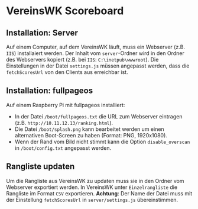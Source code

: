 # VereinsWK Scoreboard

## Installation: Server

Auf einem Computer, auf dem VereinsWK läuft, muss ein Webserver (z.B. `IIS`) installaiert werden.
Der Inhalt vom `server`-Ordner wird in den Ordner des Webservers kopiert (z.B. bei `IIS`: `C:\inetpub\wwwroot`).
Die Einstellungen in der Datei `settings.js` müssen angepasst werden, dass die `fetchScoresUrl` von den Clients aus erreichbar ist.

## Installation: fullpageos

Auf einem Raspberry Pi mit fullpageos installiert:
- In der Datei `/boot/fullpageos.txt` die URL zum Webserver eintragen (z.B. `http://10.11.12.13/ranking.html`).
- Die Datei `/boot/splash.png` kann bearbeitet werden um einen alternativen Boot-Screen zu haben (Format: PNG, 1920x1080).
- Wenn der Rand vom Bild nicht stimmt kann die Option `disable_overscan` in `/boot/config.txt` angepasst werden.

## Rangliste updaten

Um die Rangliste aus VereinsWK zu updaten muss sie in den Ordner vom Webserver exportiert werden.
In VereinsWK unter `Einzelrangliste` die Rangliste im Format `CSV` exportieren.
**Achtung**: Der Name der Datei muss mit der Einstellung `fetchScoresUrl` in `server/settings.js` übereinstimmen.

